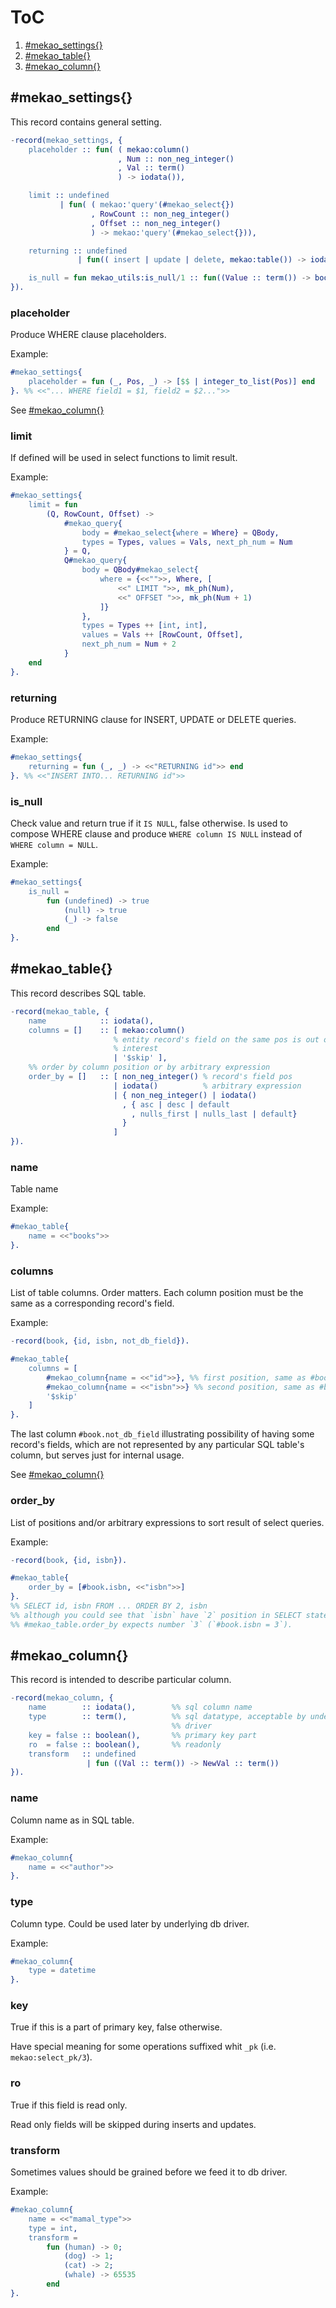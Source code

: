 # ToC
1.   [#mekao_settings{}](#mekao_settings)
2.   [#mekao_table{}](#mekao_table)
3.   [#mekao_column{}](#mekao_column)


## #mekao_settings{}
This record contains general setting.
```erlang
-record(mekao_settings, {
    placeholder :: fun( ( mekao:column()
                        , Num :: non_neg_integer()
                        , Val :: term()
                        ) -> iodata()),

    limit :: undefined
           | fun( ( mekao:'query'(#mekao_select{})
                  , RowCount :: non_neg_integer()
                  , Offset :: non_neg_integer()
                  ) -> mekao:'query'(#mekao_select{})),

    returning :: undefined
               | fun(( insert | update | delete, mekao:table()) -> iodata()),

    is_null = fun mekao_utils:is_null/1 :: fun((Value :: term()) -> boolean())
}).
```

### placeholder
Produce WHERE clause placeholders.

Example:
```erlang
#mekao_settings{
    placeholder = fun (_, Pos, _) -> [$$ | integer_to_list(Pos)] end
}. %% <<"... WHERE field1 = $1, field2 = $2...">>
```
See [#mekao_column{}](#mekao_column)

### limit
If defined will be used in select functions to limit result.

Example:
```erlang
#mekao_settings{
    limit = fun
        (Q, RowCount, Offset) ->
            #mekao_query{
                body = #mekao_select{where = Where} = QBody,
                types = Types, values = Vals, next_ph_num = Num
            } = Q,
            Q#mekao_query{
                body = QBody#mekao_select{
                    where = {<<"">>, Where, [
                        <<" LIMIT ">>, mk_ph(Num),
                        <<" OFFSET ">>, mk_ph(Num + 1)
                    ]}
                },
                types = Types ++ [int, int],
                values = Vals ++ [RowCount, Offset],
                next_ph_num = Num + 2
            }
    end
}.
```

### returning
Produce RETURNING clause for INSERT, UPDATE or DELETE queries.

Example:
```erlang
#mekao_settings{
    returning = fun (_, _) -> <<"RETURNING id">> end
}. %% <<"INSERT INTO... RETURNING id">>
```

### is_null
Check value and return true if it `IS NULL`, false otherwise. Is used to
compose WHERE clause and produce `WHERE column IS NULL` instead of
`WHERE column = NULL`.

Example:
```erlang
#mekao_settings{
    is_null = 
        fun (undefined) -> true 
            (null) -> true
            (_) -> false
        end
}.
```

## #mekao_table{}
This record describes SQL table.
```erlang
-record(mekao_table, {
    name            :: iodata(),
    columns = []    :: [ mekao:column()
                       % entity record's field on the same pos is out of
                       % interest
                       | '$skip' ],
    %% order by column position or by arbitrary expression
    order_by = []   :: [ non_neg_integer() % record's field pos
                       | iodata()          % arbitrary expression
                       | { non_neg_integer() | iodata()
                         , { asc | desc | default
                           , nulls_first | nulls_last | default}
                         }
                       ]
}).
```

### name
Table name

Example:
```erlang
#mekao_table{
    name = <<"books">>
}.
```

### columns
List of table columns. Order matters. Each column position must be the same
as a corresponding record's field.

Example:
```erlang
-record(book, {id, isbn, not_db_field}).

#mekao_table{
    columns = [
        #mekao_column{name = <<"id">>}, %% first position, same as #book.id
        #mekao_column{name = <<"isbn">>} %% second position, same as #book.isbn
        '$skip'
    ]
}.
```
The last column `#book.not_db_field` illustrating possibility of having some
record's fields, which are not represented by any particular SQL table's
column, but serves just for internal usage.

See [#mekao_column{}](#mekao_column)

### order_by
List of positions and/or arbitrary expressions to sort result of select queries.

Example:
```erlang
-record(book, {id, isbn}).

#mekao_table{
    order_by = [#book.isbn, <<"isbn">>]
}.
%% SELECT id, isbn FROM ... ORDER BY 2, isbn
%% although you could see that `isbn` have `2` position in SELECT statement,
%% #mekao_table.order_by expects number `3` (`#book.isbn = 3`).
```

## #mekao_column{}
This record is intended to describe particular column.
```erlang
-record(mekao_column, {
    name        :: iodata(),        %% sql column name
    type        :: term(),          %% sql datatype, acceptable by underlying
                                    %% driver
    key = false :: boolean(),       %% primary key part
    ro  = false :: boolean(),       %% readonly
    transform   :: undefined
                 | fun ((Val :: term()) -> NewVal :: term())
}).
```

### name
Column name as in SQL table.

Example:
```erlang
#mekao_column{
    name = <<"author">>
}.
```

### type
Column type. Could be used later by underlying db driver.

Example:
```erlang
#mekao_column{
    type = datetime
}.
```

### key
True if this is a part of primary key, false otherwise.

Have special meaning for some operations suffixed whit `_pk`
(i.e. `mekao:select_pk/3`).

### ro
True if this field is read only.

Read only fields will be skipped during inserts and updates.

### transform
Sometimes values should be grained before we feed it to db driver.

Example:
```erlang
#mekao_column{
    name = <<"mamal_type">>
    type = int,
    transform =
        fun (human) -> 0;
            (dog) -> 1;
            (cat) -> 2;
            (whale) -> 65535
        end
}.
```
